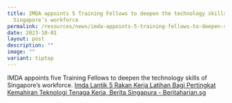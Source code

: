 ```yaml
---
title: IMDA appoints 5 Training Fellows to deepen the technology skills of
  Singapore’s workforce
permalink: /resources/news/imda-appoints-5-training-fellows-to-deepen-singapore-workforce-technology-skills/
date: 2023-10-01
layout: post
description: ""
image: ""
variant: tiptap
---
```

<p>IMDA appoints five Training Fellows to deepen the technology skills of
Singapore’s workforce. <a href="https://www.beritaharian.sg/setempat/imda-lantik-5-rakan-kerja-latihan-bagi-pertingkat-kemahiran-teknologi-tenaga-kerja" rel="noopener noreferrer nofollow" target="_blank">Imda Lantik 5 Rakan Kerja Latihan Bagi Pertingkat Kemahiran Teknologi Tenaga Kerja, Berita Singapura - Beritaharian.sg</a>
</p>